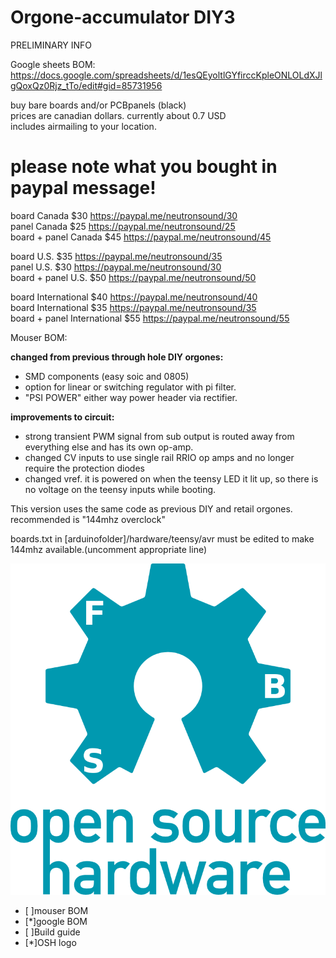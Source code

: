 # Orgone-accumulator DIY3
PRELIMINARY INFO

Google sheets BOM:
https://docs.google.com/spreadsheets/d/1esQEyoltlGYfirccKpleONLOLdXJlgQoxQz0Rjz_tTo/edit#gid=85731956

buy bare boards and/or PCBpanels (black)  
prices are canadian dollars. currently about 0.7 USD  
includes airmailing to your location. 
# please note what you bought in paypal message!  

board Canada $30 https://paypal.me/neutronsound/30  
panel Canada $25 https://paypal.me/neutronsound/25  
board + panel Canada $45 https://paypal.me/neutronsound/45  

board U.S. $35 https://paypal.me/neutronsound/35  
panel U.S. $30 https://paypal.me/neutronsound/30  
board + panel U.S. $50 https://paypal.me/neutronsound/50  

board International $40 https://paypal.me/neutronsound/40  
board International $35 https://paypal.me/neutronsound/35  
board + panel International $55 https://paypal.me/neutronsound/55  


Mouser BOM:


**changed from previous through hole DIY orgones:**

* SMD components (easy soic and 0805)
* option for linear or switching regulator with pi filter.
* "PSI POWER" either way power header via rectifier.

**improvements to circuit:**
* strong transient PWM signal from sub output is routed away from
everything else and has its own op-amp.
* changed CV inputs to use single rail RRIO op amps and no longer require the protection diodes
* changed vref. it is powered on when the teensy LED it lit up, so there is no voltage on the teensy inputs while booting.

This version uses the same code as previous DIY and retail orgones.
 recommended is "144mhz overclock"
 
boards.txt in [arduinofolder]/hardware/teensy/avr 
must be edited to make 144mhz available.(uncomment appropriate line)

![OSHL](oshw-logo-300-px.png)


- [ ]mouser BOM
- [*]google BOM
- [ ]Build guide
- [*]OSH logo